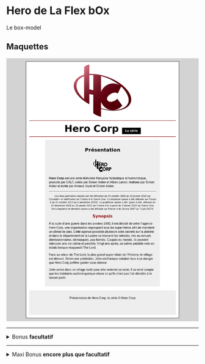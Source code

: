 # Hero de La Flex bOx

Le box-model 


## Maquettes


![resultat](ressources/resultat.png)

---

<details>
<summary>
  Bonus <strong>facultatif</strong>
</summary>

## BONUS


![resultat](ressources/resultat-bonus.png)

</details>

---

<details>
  
<summary>
  Maxi Bonus <strong>encore plus que facultatif</strong>
</summary>

## SUPER BONUS

- Un lien vers un site distant qui s'ouvre sur une page différente pour chaque acteur
- Réaction liens survolés

![resultat](ressources/resultat-super-bonus.png)
  
</details>


